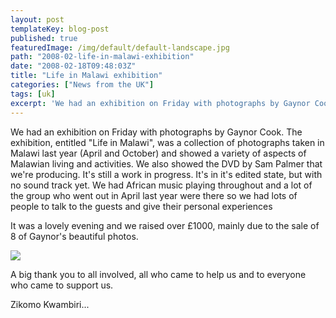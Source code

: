 ```yaml
---
layout: post
templateKey: blog-post
published: true
featuredImage: /img/default/default-landscape.jpg
path: "2008-02-life-in-malawi-exhibition"
date: "2008-02-18T09:48:03Z"
title: "Life in Malawi exhibition"
categories: ["News from the UK"]
tags: [uk]
excerpt: 'We had an exhibition on Friday with photographs by Gaynor Cook. The exhibition, entitled "Life in ...'
---
```


We had an exhibition on Friday with photographs by Gaynor Cook. The exhibition, entitled "Life in Malawi", was a collection of photographs taken in Malawi last year (April and October) and showed a variety of aspects of Malawian living and activities. We also showed the DVD by Sam Palmer that we're producing. It's still a work in progress. It's in it's edited state, but with no sound track yet. We had African music playing throughout and a lot of the group who went out in April last year were there so we had lots of people to talk to the guests and give their personal experiences

It was a lovely evening and we raised over £1000, mainly due to the sale of 8 of Gaynor's beautiful photos.

![](https://www.landirani.org/image_library/news/thumb-200x200/499544c475e07_31_0259.jpg)

A big thank you to all involved, all who came to help us and to everyone who came to support us.

Zikomo Kwambiri...
